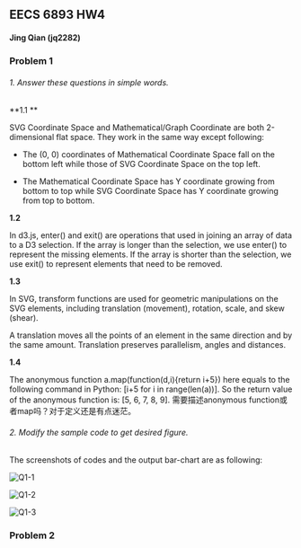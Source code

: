 ## EECS 6893 HW4

#### Jing Qian (jq2282)

### Problem 1

###### 1. Answer these questions in simple words.

**1.1 ** 

SVG Coordinate Space and Mathematical/Graph Coordinate are both 2-dimensional flat space. They work in the same way except following:

* The (0, 0) coordinates of Mathematical Coordinate Space fall on the bottom left while those of SVG Coordinate Space on the top left.

* The Mathematical Coordinate Space has Y coordinate growing from bottom to top while SVG Coordinate Space has Y coordinate growing from top to bottom. 

  

**1.2**

In d3.js, enter() and exit() are operations that used in joining an array of data to a D3 selection. If the array is longer than the selection, we use enter() to represent the missing elements. If the array is shorter than the selection, we use exit() to represent elements that need to be removed.



**1.3**

In SVG, transform functions are used for geometric manipulations on the SVG elements, including translation (movement), rotation, scale, and skew (shear). 

A translation moves all the points of an element in the same direction and by the same amount. Translation preserves parallelism, angles and distances.



**1.4**

The anonymous function a.map(function(d,i){return i+5}) here equals to the following command in Python: [i+5 for i in range(len(a))]. So the return value of the anonymous function is: [5, 6, 7, 8, 9]. 需要描述anonymous function或者map吗？对于定义还是有点迷茫。



###### 2. Modify the sample code to get desired figure.

The screenshots of codes and the output bar-chart are as following:

![Q1-1](/Users/mac/Desktop/BigData/HW4/Q1-1.png)

![Q1-2](/Users/mac/Desktop/BigData/HW4/Q1-2.png)

![Q1-3](/Users/mac/Desktop/BigData/HW4/Q1-3.png)



### Problem 2
